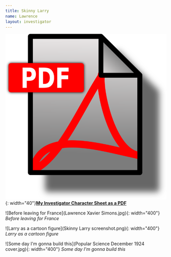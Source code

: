 ```yaml
---
title: Skinny Larry
name: Lawrence
layout: investigator
---
```


![PDF file](../../images/pdf-icon.png){: width="40"}**[My Investigator Character Sheet as a PDF](<Lawrence "Skinny Larry" Xavier Simons, war veteran.pdf>)**


![Before leaving for France](Lawrence Xavier Simons.jpg){: width="400"}
_Before leaving for France_


![Larry as a cartoon figure](Skinny Larry screenshot.png){: width="400"}
_Larry as a cartoon figure_

![Some day I'm gonna build this](Popular Science December 1924 cover.jpg){: width="400"}
_Some day I'm gonna build this_